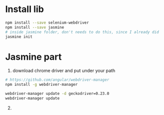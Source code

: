 
# Install lib
```bash
npm install --save selenium-webdriver
npm install --save jasmine
# inside jasmine folder, don't needs to do this, since I already did
jasmine init 

```
# Jasmine part
1. download chrome driver and put under your path
```bash
# https://github.com/angular/webdriver-manager 
npm install -g webdriver-manager

webdriver-manager update -d geckodriver=0.23.0
webdriver-manager update

```
2. 


# 